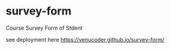 # survey-form
Course Survey Form of Stdent

see deployment here
https://venucoder.github.io/survey-form/
